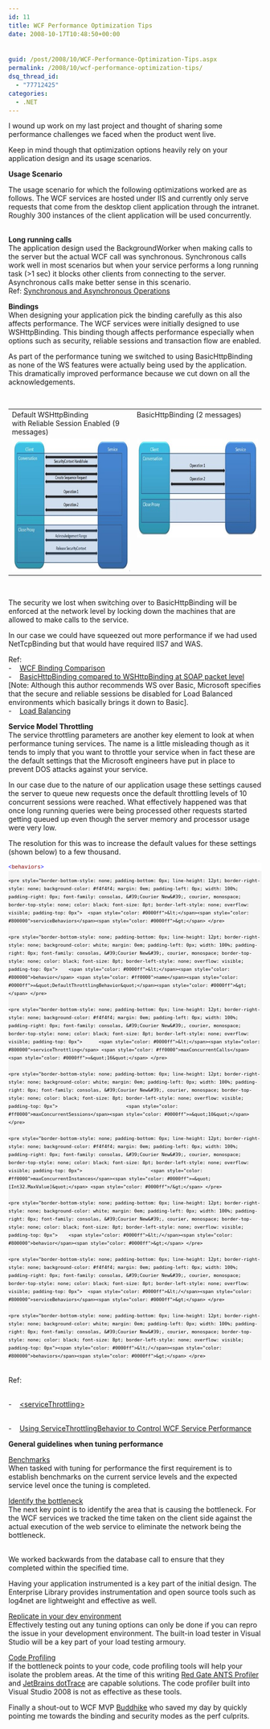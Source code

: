```yaml
---
id: 11
title: WCF Performance Optimization Tips
date: 2008-10-17T10:48:50+00:00


guid: /post/2008/10/WCF-Performance-Optimization-Tips.aspx
permalink: /2008/10/wcf-performance-optimization-tips/
dsq_thread_id:
  - "77712425"
categories:
  - .NET
---
```

<p>I wound up work on my last project and thought of sharing some performance challenges we faced when the product went live.</p>  <p>Keep in mind though that optimization options heavily rely on your application design and its usage scenarios.</p>  <p><strong>Usage Scenario</strong></p>  <p>The usage scenario for which the following optimizations worked are as follows. The WCF services are hosted under IIS and currently only serve requests that come from the desktop client application through the intranet. Roughly 300 instances of the client application will be used concurrently.</p>  <p>   <br /><strong>Long running calls      <br /></strong>The application design used the BackgroundWorker when making calls to the server but the actual WCF call was synchronous. Synchronous calls work well in most scenarios but when your service performs a long running task (&gt;1 sec) it blocks other clients from connecting to the server. Asynchronous calls make better sense in this scenario.     <br />Ref: <a href="http://msdn.microsoft.com/en-us/library/ms734701.aspx">Synchronous and Asynchronous Operations</a> </p>  <p><strong>Bindings      <br /></strong>When designing your application pick the binding carefully as this also affects performance. The WCF services were initially designed to use WSHttpBinding. This binding though affects performance especially when options such as security, reliable sessions and transaction flow are enabled. </p>  <p>As part of the performance tuning we switched to using BasicHttpBinding as none of the WS features were actually being used by the application. This dramatically improved performance because we cut down on all the acknowledgements. </p>  <p>&#160;</p>  <table border="0" cellspacing="0" cellpadding="2" width="400"><tbody>     <tr>       <td valign="top">Default WSHttpBinding          <br />with Reliable Session Enabled (9 messages)</td>        <td valign="top">BasicHttpBinding (2 messages)</td>     </tr>      <tr>       <td valign="top"><img style="display: inline" title="WsHttpBinding-Messages" border="0" alt="WsHttpBinding-Messages" src="/wp-content/uploads/binary/WCFPerformanceOptimizationTips_7C4A/WsHttpBindingMessages.jpg" width="388" height="264" /> </td>        <td valign="top"><img style="display: inline" title="BasicBinding-Messages" border="0" alt="BasicBinding-Messages" src="/wp-content/uploads/binary/WCFPerformanceOptimizationTips_7C4A/BasicBindingMessages.jpg" width="388" height="197" /> </td>     </tr>   </tbody></table>  <p>&#160;&#160; </p>  <p>The security we lost when switching over to BasicHttpBinding will be enforced at the network level by locking down the machines that are allowed to make calls to the service. </p>  <p>In our case we could have squeezed out more performance if we had used NetTcpBinding but that would have required IIS7 and WAS. </p>  <p>Ref:    <br />-&#160;&#160;&#160; <a href="http://www.pluralsight.com/community/blogs/aaron/archive/2007/03/22/46560.aspx">WCF Binding Comparison</a>     <br />-&#160;&#160;&#160; <a href="http://geekswithblogs.net/claeyskurt/archive/2008/04/22/121508.aspx">BasicHttpBinding compared to WSHttpBinding at SOAP packet level</a> [Note: Although this author recommends WS over Basic, Microsoft specifies that the secure and reliable sessions be disabled for Load Balanced environments which basically brings it down to Basic].     <br />-&#160;&#160;&#160; <a href="http://msdn.microsoft.com/en-us/library/ms730128.aspx">Load Balancing</a> </p>  <p><strong>Service Model Throttling      <br /></strong>The service throttling parameters are another key element to look at when performance tuning services. The name is a little misleading though as it tends to imply that you want to throttle your service when in fact these are the default settings that the Microsoft engineers have put in place to prevent DOS attacks against your service. </p>  <p>In our case due to the nature of our application usage these settings caused the server to queue new requests once the default throttling levels of 10 concurrent sessions were reached. What effectively happened was that once long running queries were being processed other requests started getting queued up even though the server memory and processor usage were very low. </p>  <p>The resolution for this was to increase the default values for these settings (shown below) to a few thousand. </p>  <div>   <div style="border-bottom-style: none; padding-bottom: 0px; line-height: 12pt; border-right-style: none; background-color: #f4f4f4; padding-left: 0px; width: 100%; padding-right: 0px; font-family: consolas, &#39;Courier New&#39;, courier, monospace; border-top-style: none; color: black; font-size: 8pt; border-left-style: none; overflow: visible; padding-top: 0px">     <pre style="border-bottom-style: none; padding-bottom: 0px; line-height: 12pt; border-right-style: none; background-color: white; margin: 0em; padding-left: 0px; width: 100%; padding-right: 0px; font-family: consolas, &#39;Courier New&#39;, courier, monospace; border-top-style: none; color: black; font-size: 8pt; border-left-style: none; overflow: visible; padding-top: 0px"><span style="color: #0000ff">&lt;</span><span style="color: #800000">behaviors</span><span style="color: #0000ff">&gt;</span> </pre>

    <pre style="border-bottom-style: none; padding-bottom: 0px; line-height: 12pt; border-right-style: none; background-color: #f4f4f4; margin: 0em; padding-left: 0px; width: 100%; padding-right: 0px; font-family: consolas, &#39;Courier New&#39;, courier, monospace; border-top-style: none; color: black; font-size: 8pt; border-left-style: none; overflow: visible; padding-top: 0px">  <span style="color: #0000ff">&lt;</span><span style="color: #800000">serviceBehaviors</span><span style="color: #0000ff">&gt;</span> </pre>

    <pre style="border-bottom-style: none; padding-bottom: 0px; line-height: 12pt; border-right-style: none; background-color: white; margin: 0em; padding-left: 0px; width: 100%; padding-right: 0px; font-family: consolas, &#39;Courier New&#39;, courier, monospace; border-top-style: none; color: black; font-size: 8pt; border-left-style: none; overflow: visible; padding-top: 0px">    <span style="color: #0000ff">&lt;</span><span style="color: #800000">behavior</span> <span style="color: #ff0000">name</span><span style="color: #0000ff">=&quot;DefaultThrottlingBehavior&quot;</span><span style="color: #0000ff">&gt;</span> </pre>

    <pre style="border-bottom-style: none; padding-bottom: 0px; line-height: 12pt; border-right-style: none; background-color: #f4f4f4; margin: 0em; padding-left: 0px; width: 100%; padding-right: 0px; font-family: consolas, &#39;Courier New&#39;, courier, monospace; border-top-style: none; color: black; font-size: 8pt; border-left-style: none; overflow: visible; padding-top: 0px">      <span style="color: #0000ff">&lt;</span><span style="color: #800000">serviceThrottling</span> <span style="color: #ff0000">maxConcurrentCalls</span><span style="color: #0000ff">=&quot;16&quot;</span> </pre>

    <pre style="border-bottom-style: none; padding-bottom: 0px; line-height: 12pt; border-right-style: none; background-color: white; margin: 0em; padding-left: 0px; width: 100%; padding-right: 0px; font-family: consolas, &#39;Courier New&#39;, courier, monospace; border-top-style: none; color: black; font-size: 8pt; border-left-style: none; overflow: visible; padding-top: 0px">                         <span style="color: #ff0000">maxConcurrentSessions</span><span style="color: #0000ff">=&quot;10&quot;</span> </pre>

    <pre style="border-bottom-style: none; padding-bottom: 0px; line-height: 12pt; border-right-style: none; background-color: #f4f4f4; margin: 0em; padding-left: 0px; width: 100%; padding-right: 0px; font-family: consolas, &#39;Courier New&#39;, courier, monospace; border-top-style: none; color: black; font-size: 8pt; border-left-style: none; overflow: visible; padding-top: 0px">                         <span style="color: #ff0000">maxConcurrentInstances</span><span style="color: #0000ff">=&quot;[Int32.MaxValue]&quot;</span> <span style="color: #0000ff">/&gt;</span> </pre>

    <pre style="border-bottom-style: none; padding-bottom: 0px; line-height: 12pt; border-right-style: none; background-color: white; margin: 0em; padding-left: 0px; width: 100%; padding-right: 0px; font-family: consolas, &#39;Courier New&#39;, courier, monospace; border-top-style: none; color: black; font-size: 8pt; border-left-style: none; overflow: visible; padding-top: 0px">    <span style="color: #0000ff">&lt;/</span><span style="color: #800000">behavior</span><span style="color: #0000ff">&gt;</span> </pre>

    <pre style="border-bottom-style: none; padding-bottom: 0px; line-height: 12pt; border-right-style: none; background-color: #f4f4f4; margin: 0em; padding-left: 0px; width: 100%; padding-right: 0px; font-family: consolas, &#39;Courier New&#39;, courier, monospace; border-top-style: none; color: black; font-size: 8pt; border-left-style: none; overflow: visible; padding-top: 0px">  <span style="color: #0000ff">&lt;/</span><span style="color: #800000">serviceBehaviors</span><span style="color: #0000ff">&gt;</span> </pre>

    <pre style="border-bottom-style: none; padding-bottom: 0px; line-height: 12pt; border-right-style: none; background-color: white; margin: 0em; padding-left: 0px; width: 100%; padding-right: 0px; font-family: consolas, &#39;Courier New&#39;, courier, monospace; border-top-style: none; color: black; font-size: 8pt; border-left-style: none; overflow: visible; padding-top: 0px"><span style="color: #0000ff">&lt;/</span><span style="color: #800000">behaviors</span><span style="color: #0000ff">&gt;</span> </pre>
  </div>
</div>

<p>
  <br />Ref: 

  <br />-&#160;&#160;&#160; <a href="http://msdn.microsoft.com/en-us/library/ms731379.aspx">&lt;serviceThrottling&gt;</a> 

  <br />-&#160;&#160;&#160; <a href="http://msdn.microsoft.com/en-us/library/ms735114(VS.85).aspx">Using ServiceThrottlingBehavior to Control WCF Service Performance</a> </p>

<p><strong>General guidelines when tuning performance </strong></p>

<p><u>Benchmarks 
    <br /></u>When tasked with tuning for performance the first requirement is to establish benchmarks on the current service levels and the expected service level once the tuning is completed. </p>

<p><u>Identify the bottleneck 
    <br /></u>The next key point is to identify the area that is causing the bottleneck. For the WCF services we tracked the time taken on the client side against the actual execution of the web service to eliminate the network being the bottleneck. 

  <br />We worked backwards from the database call to ensure that they completed within the specified time. </p>

<p>Having your application instrumented is a key part of the initial design. The Enterprise Library provides instrumentation and open source tools such as log4net are lightweight and effective as well. </p>

<p><u>Replicate in your dev environment 
    <br /></u>Effectively testing out any tuning options can only be done if you can repro the issue in your development environment. The built-in load tester in Visual Studio will be a key part of your load testing armoury. </p>

<p><u>Code Profiling 
    <br /></u>If the bottleneck points to your code, code profiling tools will help your isolate the problem areas. At the time of this writing <a href="http://www.red-gate.com/Products/ants_profiler/index.htm">Red Gate ANTS Profiler</a> and <a href="http://www.jetbrains.com/profiler/">JetBrains dotTrace</a> are capable solutions. The code profiler built into Visual Studio 2008 is not as effective as these tools.</p>

<p></p>

<p>Finally a shout-out to WCF MVP <a href="http://geeksdiary.com/">Buddhike</a> who saved my day by quickly pointing me towards the binding and security modes as the perf culprits.</p>